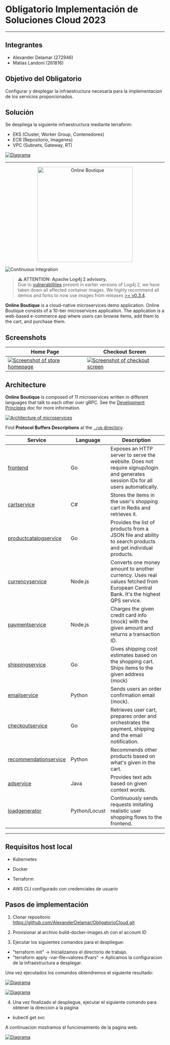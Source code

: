 # Obligatorio Implementación de Soluciones Cloud 2023
---
## Integrantes
- Alexander Delamar (272946)
- Matías Landoni (261816)

## Objetivo del Obligatorio
Configurar y desplegar la infraestructura necesaria para la implementacion de los servicios proporcionados.

## Solución
Se despliega la siguiente infraestructura mediante terraform:

* EKS (Cluster, Worker Group, Contenedores)
* ECR (Repositorio, Imagenes)
* VPC (Subnets, Gateway, RT)


[![Diagrama](./docs/img/diagramacloud.drawio.png)](./docs/img/diagramacloud.drawio.png)


---

<p align="center">
<img src="src/frontend/static/icons/Hipster_HeroLogoCyan.svg" width="300" alt="Online Boutique" />
</p>


![Continuous Integration](https://github.com/GoogleCloudPlatform/microservices-demo/workflows/Continuous%20Integration%20-%20Main/Release/badge.svg)

> **⚠ ATTENTION: Apache Log4j 2 advisory.**  
> Due to [vulnerabilities](https://cloud.google.com/log4j2-security-advisory) present in earlier versions
> of Log4j 2, we have taken down all affected container images. We highly recommend all demos and forks to now
> use images from releases [>= v0.3.4](https://github.com/GoogleCloudPlatform/microservices-demo/releases).

**Online Boutique** is a cloud-native microservices demo application.
Online Boutique consists of a 10-tier microservices application. The application is a
web-based e-commerce app where users can browse items,
add them to the cart, and purchase them.

## Screenshots

| Home Page                                                                                                         | Checkout Screen                                                                                                    |
| ----------------------------------------------------------------------------------------------------------------- | ------------------------------------------------------------------------------------------------------------------ |
| [![Screenshot of store homepage](./docs/img/online-boutique-frontend-1.png)](./docs/img/online-boutique-frontend-1.png) | [![Screenshot of checkout screen](./docs/img/online-boutique-frontend-2.png)](./docs/img/online-boutique-frontend-2.png) |

## Architecture

**Online Boutique** is composed of 11 microservices written in different
languages that talk to each other over gRPC. See the [Development Principles](/docs/development-principles.md) doc for more information.

[![Architecture of
microservices](./docs/img/architecture-diagram.png)](./docs/img/architecture-diagram.png)

Find **Protocol Buffers Descriptions** at the [`./pb` directory](./pb).

| Service                                              | Language      | Description                                                                                                                       |
| ---------------------------------------------------- | ------------- | --------------------------------------------------------------------------------------------------------------------------------- |
| [frontend](./src/frontend)                           | Go            | Exposes an HTTP server to serve the website. Does not require signup/login and generates session IDs for all users automatically. |
| [cartservice](./src/cartservice)                     | C#            | Stores the items in the user's shopping cart in Redis and retrieves it.                                                           |
| [productcatalogservice](./src/productcatalogservice) | Go            | Provides the list of products from a JSON file and ability to search products and get individual products.                        |
| [currencyservice](./src/currencyservice)             | Node.js       | Converts one money amount to another currency. Uses real values fetched from European Central Bank. It's the highest QPS service. |
| [paymentservice](./src/paymentservice)               | Node.js       | Charges the given credit card info (mock) with the given amount and returns a transaction ID.                                     |
| [shippingservice](./src/shippingservice)             | Go            | Gives shipping cost estimates based on the shopping cart. Ships items to the given address (mock)                                 |
| [emailservice](./src/emailservice)                   | Python        | Sends users an order confirmation email (mock).                                                                                   |
| [checkoutservice](./src/checkoutservice)             | Go            | Retrieves user cart, prepares order and orchestrates the payment, shipping and the email notification.                            |
| [recommendationservice](./src/recommendationservice) | Python        | Recommends other products based on what's given in the cart.                                                                      |
| [adservice](./src/adservice)                         | Java          | Provides text ads based on given context words.                                                                                   |
| [loadgenerator](./src/loadgenerator)                 | Python/Locust | Continuously sends requests imitating realistic user shopping flows to the frontend.                                              |

---

## Requisitos host local

 - Kubernetes
  
 - Docker
  
 - Terraform
  
 - AWS CLI configurado con credenciales de usuario
  
## Pasos de implementación
 
 1. Clonar repositorio https://github.com/AlexanderDelamar/ObligatorioCloud.git

 2. Provisionar al archivo build-docker-images.sh con el account ID

 3. Ejecutar los siguientes comandos para el despliegue:

  * "terraform init" -> Inicializamos el directorio de trabajo.
  * "terraform apply -var-file=valores.tfvars" -> Aplicamos la configuracion de la infraestructura a desplegar.

 Una vez ejecutados los comandos obtendremos el siguiente resultado:

  [![Diagrama](./docs/img/terraform-init-y-apply.gif)](./docs/img/terraform-init-y-apply.gif)


  [![Diagrama](./docs/img/ejemplos.gif)](./docs/img/ejemplos.gif)

 4. Una vez finalizado el despliegue, ejecutar el siguiente comando para obtener la direccion a la pagina

  * kubectl get svc

 A continuacion mostramos el funcionamiento de la pagina web.

 [![Diagrama](./docs/img/pagina.gif)](./docs/img/pagina.gif)
   
